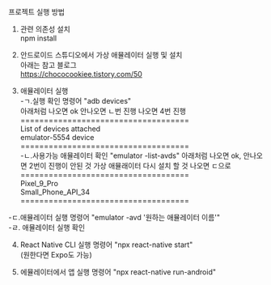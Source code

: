 프로젝트 실행 방법
1. 관련 의존성 설치     
npm install 

2. 안드로이드 스튜디오에서 가상 애뮬레이터 실행 및 설치      
아래는 참고 블로그      
https://chococookiee.tistory.com/50     

3. 애뮬레이터 실행      
  -ㄱ.실행 확인 명령어 "adb devices"     
  아래처럼 나오면 ok 안나오면 ㄴ번 진행 나오면 4번 진행      
  ====================================         
  List of devices attached             
  emulator-5554   device            
  ====================================                 
  -ㄴ.사용가능 애뮬레이터 확인 "emulator -list-avds"
  아래처럼 나오면 ok, 안나오면 2번이 진행이 안된 것 가상 애뮬래이터 다시 설치 할 것 나오면 ㄷ으로               
  ====================================               
  Pixel_9_Pro                 
  Small_Phone_API_34                    
  ====================================              
  
  -ㄷ.애뮬레이터 실행 명령어 "emulator -avd '원하는 애뮬레이터 이름'"    
  -ㄹ. 애뮬레이터 실행 확인          

4. React Native CLI 실행 명령어 "npx react-native start"       
(원한다면 Expo도 가능)            

5. 에뮬레이터에서 앱 실행 명령어 "npx react-native run-android"         

